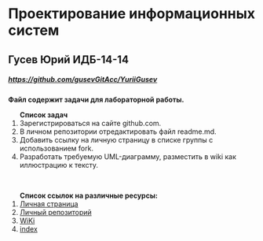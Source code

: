 # Проектирование информационных систем
## Гусев Юрий ИДБ-14-14
##### https://github.com/gusevGitAcc/YuriiGusev
**Файл содержит задачи для лабораторной работы.**<br>
<ol><strong>Список задач</strong><br>   
<li>Зарегистрироваться на сайте github.com.<br>
<li>В личном репозитории отредактировать файл readme.md.<br>
<li>Добавить ссылку на личную страницу в списке группы с использованием fork.<br>
<li>Разработать требуемую UML-диаграмму, разместить в wiki как иллюстрацию к тексту.</ol><br>
<ol><strong>Список ссылок на различные ресурсы:</strong><br>
<li><a href="https://github.com/gusevGitAcc">Личная страница</a><br>
<li><a href="https://github.com/gusevGitAcc/YuriiGusev">Личный репозиторий</a><br>
<li><a href="https://github.com/sofiazakharova/SofiaZakharova.github.io/wiki">WiKi</a><br>
<li><a href="https://github.com/gusevGitAcc/YuriiGusev/blob/master/index.html ">index</a></ol><br>
